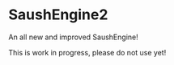 # SaushEngine2

An all new and improved SaushEngine!

This is work in progress, please do not use yet!